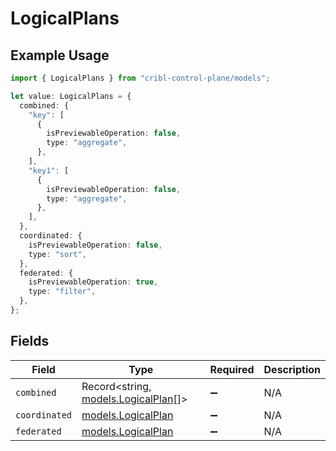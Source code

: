 # LogicalPlans

## Example Usage

```typescript
import { LogicalPlans } from "cribl-control-plane/models";

let value: LogicalPlans = {
  combined: {
    "key": [
      {
        isPreviewableOperation: false,
        type: "aggregate",
      },
    ],
    "key1": [
      {
        isPreviewableOperation: false,
        type: "aggregate",
      },
    ],
  },
  coordinated: {
    isPreviewableOperation: false,
    type: "sort",
  },
  federated: {
    isPreviewableOperation: true,
    type: "filter",
  },
};
```

## Fields

| Field                                                            | Type                                                             | Required                                                         | Description                                                      |
| ---------------------------------------------------------------- | ---------------------------------------------------------------- | ---------------------------------------------------------------- | ---------------------------------------------------------------- |
| `combined`                                                       | Record<string, [models.LogicalPlan](../models/logicalplan.md)[]> | :heavy_minus_sign:                                               | N/A                                                              |
| `coordinated`                                                    | [models.LogicalPlan](../models/logicalplan.md)                   | :heavy_minus_sign:                                               | N/A                                                              |
| `federated`                                                      | [models.LogicalPlan](../models/logicalplan.md)                   | :heavy_minus_sign:                                               | N/A                                                              |